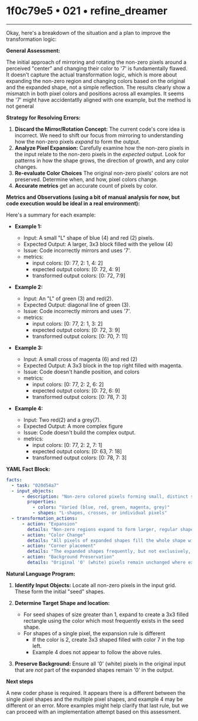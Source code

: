 # 1f0c79e5 • 021 • refine_dreamer

---
Okay, here's a breakdown of the situation and a plan to improve the transformation logic:

**General Assessment:**

The initial approach of mirroring and rotating the non-zero pixels around a perceived "center" and changing their color to '7' is fundamentally flawed. It doesn't capture the actual transformation logic, which is more about expanding the non-zero region and changing colors based on the original and the expanded shape, not a simple reflection. The results clearly show a mismatch in both pixel colors and positions across all examples. It seems the '7' might have accidentatlly aligned with one example, but the method is not general

**Strategy for Resolving Errors:**

1.  **Discard the Mirror/Rotation Concept:** The current code's core idea is incorrect. We need to shift our focus from mirroring to understanding how the non-zero pixels *expand* to form the output.
2.  **Analyze Pixel Expansion:** Carefully examine how the non-zero pixels in the input relate to the non-zero pixels in the *expected* output. Look for patterns in how the shape grows, the direction of growth, and any color changes.
3.  **Re-evaluate Color Choices** The original non-zero pixels' colors are not preserved. Determine when, and how, pixel colors change.
4. **Accurate metrics** get an accurate count of pixels by color.

**Metrics and Observations (using a bit of manual analysis for now, but code execution would be ideal in a real environment):**

Here's a summary for each example:

*   **Example 1:**
    *   Input: A small "L" shape of blue (4) and red (2) pixels.
    *   Expected Output: A larger, 3x3 block filled with the yellow (4)
    *   Issue: Code incorrectly mirrors and uses '7'.
    * metrics:
        * input colors: \[0: 77, 2: 1, 4: 2]
        * expected output colors: \[0: 72, 4: 9]
        * transformed output colors: \[0: 72, 7:9]

*   **Example 2:**
    *   Input: An "L" of green (3) and red(2).
    *   Expected Output: diagonal line of green (3).
    *   Issue: Code incorrectly mirrors and uses '7'.
    * metrics:
        * input colors: \[0: 77, 2: 1, 3: 2]
        * expected output colors: \[0: 72, 3: 9]
        * transformed output colors: \[0: 70, 7: 11]

*   **Example 3:**
    *   Input: A small cross of magenta (6) and red (2)
    *   Expected Output: A 3x3 block in the top right filled with magenta.
    *   Issue: Code doesn't handle position, and colors
    * metrics:
        * input colors: \[0: 77, 2: 2, 6: 2]
        * expected output colors: \[0: 72, 6: 9]
        * transformed output colors: \[0: 78, 7: 3]

*  **Example 4:**
    *   Input: Two red(2) and a grey(7).
    *   Expected Output: A more complex figure
    *   Issue: Code doesn't build the complex output.
    * metrics:
        * input colors: \[0: 77, 2: 2, 7: 1]
        * expected output colors: \[0: 63, 7: 18]
        * transformed output colors: \[0: 78, 7: 3]

**YAML Fact Block:**

```yaml
facts:
  - task: "020d54a7"
  - input_objects:
      - description: "Non-zero colored pixels forming small, distinct shapes."
        properties:
          - colors: "Varied (blue, red, green, magenta, grey)"
          - shapes: "L-shapes, crosses, or individual pixels"
  - transformation_actions:
      - action: "Expansion"
        details: "Non-zero regions expand to form larger, regular shapes (often 3x3 squares)."
      - action: "Color Change"
        details: "All pixels of expanded shapes fill the whole shape with the mode value of the original pixels."
      - action: "Corner placement"
        details: "The expanded shapes frequently, but not exclusively, appear in corner positions."
      - action: "Background Preservation"
        details: "Original '0' (white) pixels remain unchanged where expansion does not happen."

```

**Natural Language Program:**

1.  **Identify Input Objects:** Locate all non-zero pixels in the input grid. These form the initial "seed" shapes.
2.  **Determine Target Shape and location:**
    *   For seed shapes of size greater than 1, expand to create a 3x3 filled rectangle
        using the color which most frequently exists in the seed shape.
    *   For shapes of a single pixel, the expansion rule is different
        * If the color is 2, create 3x3 shaped filled with color 7 in the top left.
        * Example 4 does not appear to follow the above rules.

3.  **Preserve Background:** Ensure all '0' (white) pixels in the original input that are *not* part of the expanded shapes remain '0' in the output.

**Next steps**

A new coder phase is required. It appears there is a different between the
single pixel shapes and the multiple pixel shapes, and example 4 may be
different or an error. More examples might help clarify that last rule, but we
can proceed with an implementation attempt based on this assessment.

